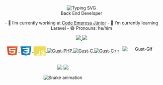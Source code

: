 ### 

<div align="center">
<div>
 <img src="https://readme-typing-svg.herokuapp.com?color=%23DD6387&center=true&vCenter=true&lines=Hello!+I+am+Gustavo+Ribeiro!;Welcome+to+my+profile!" alt="Typing SVG">
<br>
  Back End Developer
</div>

<p>
- 🔭 I’m currently working at <a href="https://codejr.com.br/">Code Empresa Júnior</a>
- 🌱 I’m currently learning Laravel
- 😄 Pronouns: he/him
</p>

<div align="center">
  <a href="https://github.com/GustRib">
  <img height="180em" src="https://github-readme-stats.vercel.app/api?username=GustRib&show_icons=true&theme=dark&include_all_commits=true&count_private=true"/>
  <img height="180em" src="https://github-readme-stats.vercel.app/api/top-langs/?username=GustRib&layout=compact&langs_count=7&theme=dark"/>
</div>

  <div style="display: inline_block"><br>
  <img align="center" alt="Gust-HTML" height="30" width="40" src="https://raw.githubusercontent.com/devicons/devicon/master/icons/html5/html5-original.svg">
  <img align="center" alt="Gust-CSS" height="30" width="40" src="https://raw.githubusercontent.com/devicons/devicon/master/icons/css3/css3-original.svg">
  <img align="center" alt="Gust-Js" height="30" width="40" src="https://raw.githubusercontent.com/devicons/devicon/master/icons/javascript/javascript-plain.svg">
  <img align="center" alt="Gust-PHP" height="30" width="40" src="https://cdn.jsdelivr.net/gh/devicons/devicon/icons/php/php-original.svg" />
  <img align="center" alt="Gust-C" height="30" width="40" src="https://cdn.jsdelivr.net/gh/devicons/devicon/icons/c/c-original.svg" />
  <img align="center" alt="Gust-C++" height="30" width="40" src="https://cdn.jsdelivr.net/gh/devicons/devicon/icons/cplusplus/cplusplus-original.svg" />
  <img align="right" alt="Gust-Gif" height="120" width="120" src ="https://cdn.discordapp.com/attachments/393251059163987982/931313731428827136/giphy_3.gif"

</div>
  
 ##
  
<div>
  <a href="https://instagram.com/r_gustt" target="_blank"><img src="https://img.shields.io/badge/-Instagram-%23E4405F?style=for-the-badge&logo=instagram&logoColor=white" target="_blank"></a>
  <a href="https://www.linkedin.com/in/gustavo-ribeiro-1a3026224/" target="_blank"><img src="https://img.shields.io/badge/-LinkedIn-%230077B5?style=for-the-badge&logo=linkedin&logoColor=white" target="_blank"></a> 
  
   ![Snake animation](https://github.com/GustRib/GustRib/blob/output/github-contribution-grid-snake.svg)
 
</div>
